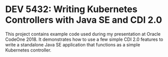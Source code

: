 # DEV 5432: Writing Kubernetes Controllers with Java SE and CDI 2.0

This project contains example code used during my presentation at
Oracle CodeOne 2018.  It demonstrates how to use a few simple CDI 2.0
features to write a standalone Java SE application that functions as a
simple Kubernetes controller.
